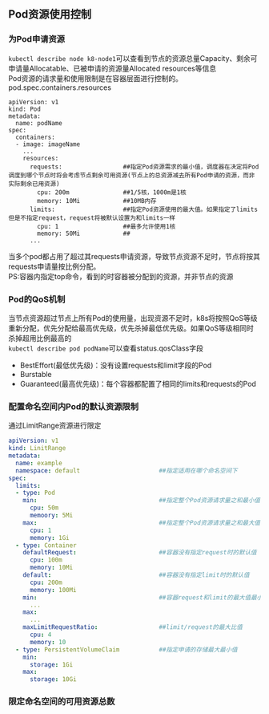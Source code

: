 ## Pod资源使用控制
### 为Pod申请资源
`kubectl describe node k8-node1`可以查看到节点的资源总量Capacity、剩余可申请量Allocatable、已被申请的资源量Allocated resources等信息<br>
Pod资源的请求量和使用限制是在容器层面进行控制的。pod.spec.containers.resources
```
apiVersion: v1
kind: Pod
metadata:
  name: podName
spec:
  containers:
  - image: imageName
    ...
    resources:
      requests:                 ##指定Pod资源需求的最小值，调度器在决定将Pod调度到哪个节点时将会考虑节点剩余可用资源(节点上的总资源减去所有Pod申请的资源，而非实际剩余已用资源)
        cpu: 200m               ##1/5核，1000m是1核
        memory: 10Mi            ##10MB内存
      limits:                   ##指定Pod资源使用的最大值。如果指定了limits但是不指定request，request将被默认设置为和limits一样
        cpu: 1                  ##最多允许使用1核
        memory: 50Mi            ##
      ...
```
当多个pod都占用了超过其requests申请资源，导致节点资源不足时，节点将按其requests申请量按比例分配。<br>
PS:容器内指定top命令，看到的时容器被分配到的资源，并非节点的资源
### Pod的QoS机制
当节点资源超过节点上所有Pod的使用量，出现资源不足时，k8s将按照QoS等级重新分配，优先分配给最高优先级，优先杀掉最低优先级。如果QoS等级相同时杀掉超用比例最高的<br>
`kubectl describe pod podName`可以查看status.qosClass字段
- BestEffort(最低优先级)：没有设置requests和limit字段的Pod
- Burstable
- Guaranteed(最高优先级)：每个容器都配置了相同的limits和requests的Pod
### 配置命名空间内Pod的默认资源限制
通过LimitRange资源进行限定
```yaml
apiVersion: v1
kind: LinitRange
metadata:
  name: example
  namespace: default                      ##指定适用在哪个命名空间下
spec:
  limits:
  - type: Pod
    min:                                  ##指定整个Pod资源请求量之和最小值
      cpu: 50m
      memoory: 5Mi
    max:                                  ##指定整个Pod资源请求量之和最大值
      cpu: 1
      memory: 1Gi
  - type: Container
    defaultRequest:                       ##容器没有指定request时的默认值
      cpu: 100m
      memory: 10Mi
    default:                              ##容器没有指定limit时的默认值
      cpu: 200m
      memory: 100Mi
    min:                                  ##容器request和limit的最大值最小值
      ...
    max:
      ...
    maxLimitRequestRatio:                 ##limit/request的最大比值
      cpu: 4
      memory: 10
  - type: PersistentVolumeClaim           ##指定申请的存储最大最小值
    min:
      storage: 1Gi
    max:
      storage: 10Gi 
```
### 限定命名空间的可用资源总数
